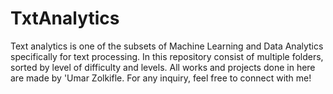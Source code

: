 # TxtAnalytics
 Text analytics is one of the subsets of Machine Learning and Data Analytics specifically for text processing. In this repository consist of multiple folders, sorted by level of difficulty and levels. All works and projects done in here are made by 'Umar Zolkifle. For any inquiry, feel free to connect with me!
